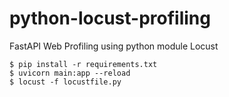 # python-locust-profiling
FastAPI Web Profiling using python module Locust

```shell
$ pip install -r requirements.txt
$ uvicorn main:app --reload
$ locust -f locustfile.py
```